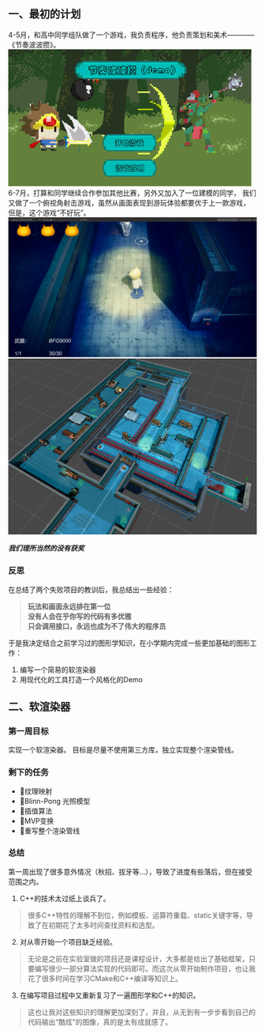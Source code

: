 ## 一、最初的计划
4-5月，和高中同学组队做了一个游戏，我负责程序，他负责策划和美术————《节奏波波攒》。  
![节奏波波攒](image/boboZan.png)
6-7月，打算和同学继续合作参加其他比赛，另外又加入了一位建模的同学，
我们又做了一个俯视角射击游戏，虽然从画面表现到游玩体验都要优于上一款游戏，
但是，这个游戏“不好玩”。
![John Lemon's haunted jounery](image/johnLemon.png)  
![John Lemon map](image/astar.png)

***我们理所当然的没有获奖*** 

### 反思
在总结了两个失败项目的教训后，我总结出一些经验：
> **玩法和画面永远排在第一位**  
> **没有人会在乎你写的代码有多优雅**  
> **只会调用接口，永远也成为不了伟大的程序员**

于是我决定结合之前学习过的图形学知识，在小学期内完成一些更加基础的图形工作：
1. 编写一个简易的软渲染器
2. 用现代化的工具打造一个风格化的Demo

## 二、软渲染器
### 第一周目标

实现一个软渲染器。
目标是尽量不使用第三方库，独立实现整个渲染管线。

### 剩下的任务

- 🎈纹理映射
- 🎈Blinn-Pong 光照模型
- 🎈插值算法
- 🎈MVP变换
- 🎈重写整个渲染管线

### 总结  
第一周出现了很多意外情况（秋招、拔牙等...），导致了进度有些落后，但在接受范围之内。
1. C++的技术太过纸上谈兵了。
> 很多C++特性的理解不到位，例如模板、运算符重载、static关键字等，导致了在初期花了太多时间查找资料和选型。
2. 对从零开始一个项目缺乏经验。
> 无论是之前在实验室做的项目还是课程设计，大多都是给出了基础框架，只要编写很少一部分算法实现的代码即可。而这次从零开始制作项目，也让我花了很多时间在学习CMake和C++编译等知识上。
3. 在编写项目过程中又重新复习了一遍图形学和C++的知识。
> 这也让我对这些知识的理解更加深刻了，并且，从无到有一步步看到自己的代码输出“酷炫”的图像，真的是太有成就感了。

